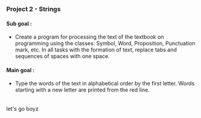 ### Project 2 - Strings

#### Sub goal :

- Create a program for processing the text of the textbook on
programming using the classes: Symbol, Word, Proposition, 
Punctuation mark, etc. In all tasks with the formation of text, 
replace tabs and sequences of spaces with one space.



#### Main goal :

- Type the words of the text in alphabetical order by the first letter. 
Words starting with a new letter are printed from the red line.

###### 

let's go boyz 

